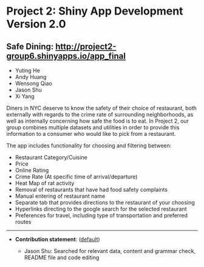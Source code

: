 # Project 2: Shiny App Development Version 2.0

## **Safe Dining**: http://project2-group6.shinyapps.io/app_final
+ Yuting He
+ Andy Huang
+ Wensong Qiao
+ Jason Shu
+ Xi Yang

Diners in NYC deserve to know the safety of their choice of restaurant, both externally with regards to the crime rate of surrounding neighborhoods, as well as internally concerning how safe the food is to eat. In Project 2, our group combines multiple datasets and utilities in order to provide this information to a consumer who would like to pick from a restaurant. 

The app includes functionality for choosing and filtering between:

+ Restaurant Category/Cuisine
+ Price
+ Online Rating 
+ Crime Rate (At specific time of arrival/departure)
+ Heat Map of rat activity
+ Removal of restaurants that have had food safety complaints
+ Manual entering of restaurant name
+ Separate tab that provides directions to the restaurant of your choosing
+ Hyperlinks directing to the google search for the selected restaurant
+ Preferences for travel, including type of transportation and preferred routes



---
+ **Contribution statement**: ([default](doc/a_note_on_contributions.md)) 


  + Jason Shu: Searched for relevant data, content and grammar check, README file and code editing

